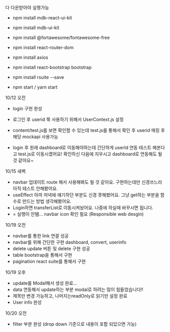 다 다운받아야 실행가능
 - npm install mdb-react-ui-kit
 - npm install mdb-ui-kit
 - npm install @fortawesome/fontawesome-free
 - npm install react-router-dom
 - npm install axios
  - npm install react-bootstrap bootstrap
 - npm install rsuite --save 

 - npm start / yarn start

10/12 오전
 - login 구현 완성
 - 로그인 후 userid 쭉 사용하기 위해서 UserContext.js 설정
 - content/test.js를 보면 확인할 수 있는데 test.js를 통해서 확인 후 userid 매칭 후 해당 mockapi 사용가능 

 - login 후 원래 dashboard로 이동해야하는데 간단하게 userId 연동 테스트 해본다고 test.js로 이동시켰어요! 확인하신 다음에 지우시고 dashboard로 연동해도 될 것 같아요~

10/15 새벽
 - navbar 업데이트 route 해서 사용해봐도 될 것 같아요. 구현하는데만 신경쓰느라 아직 테스트 안해봤어요.
  - useEffect 아까 저녁에 얘기하던 부분도 신경 못해봤어요. 그냥 get하는 부분을 함수로 만드는 방법 생각해봤어요.
 - Login하면 transferList로 이동시켜놨어요. 나중에 하실때 바꾸시면 됩니다. 
 - = 실행이 안됌... navbar icon 확인 필요 (Responsible web desgin)

 10/19 오전
  - navbar를 통한 link 연결 성공
 - navbar를 위해 간단한 구현 dashboard, convert, userinfo
  - delete update 버튼 및 delete 구현 성공
   - table bootstrap을 통해서 구현
  - pagination react suite를 통해서 구현

 10/19 오후
  - update를 Modal해서 생성 완료...
  - data 연동해서 update하는 부분 modal로 하려는 많이 힘들었습니다!!
  - 제목만 변경 가능하고, 나머지는readOnly로 읽기만 설정 완료
 - User info 완성

 10/20 오전
  - filter 부분 완성 (drop down 기준으로 내용이 포함 되있으면 가능)
